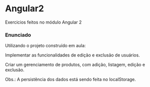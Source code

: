 # Angular2
Exercicios feitos no módulo Angular 2

<h3>Enunciado</h3>
Utilizando o projeto construído em aula:

Implementar as funcionalidades de edição e exclusão de usuários.

Criar um gerenciamento de produtos, com adição, listagem, edição e exclusão.

Obs.: A persistência dos dados está sendo feita no localStorage.
